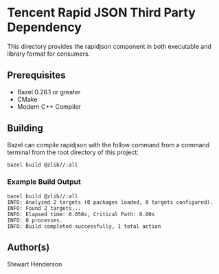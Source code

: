 # Tencent Rapid JSON Third Party Dependency

This directory provides the rapidjson component in both executable and library format for consumers.

## Prerequisites

* Bazel 0.26.1 or greater
* CMake
* Modern C++ Compiler

## Building

Bazel can compile rapidjson with the follow command from a command terminal
from the root directory of this project:

```
bazel build @zlib//:all
```

### Example Build Output

```
bazel build @zlib//:all
INFO: Analyzed 2 targets (0 packages loaded, 0 targets configured).
INFO: Found 2 targets...
INFO: Elapsed time: 0.058s, Critical Path: 0.00s
INFO: 0 processes.
INFO: Build completed successfully, 1 total action
```

## Author(s)

Stewart Henderson
